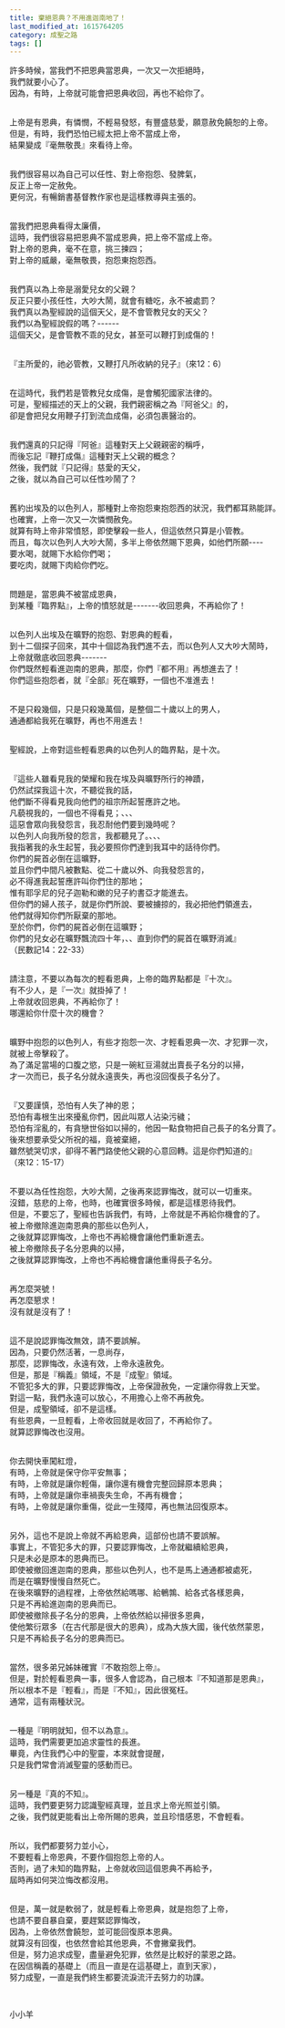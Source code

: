 ```yaml
---
title: 棄絕恩典？不用進迦南地了！
last_modified_at: 1615764205
category: 成聖之路
tags: []
---
```


<p>許多時候，當我們不把恩典當恩典，一次又一次拒絕時，<br>
我們就要小心了。<br>
因為，有時，上帝就可能會把恩典收回，再也不給你了。</p>

<p><br>
上帝是有恩典，有憐憫，不輕易發怒，有豐盛慈愛，願意赦免饒恕的上帝。<br>
但是，有時，我們恐怕已經太把上帝不當成上帝，<br>
結果變成『毫無敬畏』來看待上帝。</p>

<p><br>
我們很容易以為自己可以任性、對上帝抱怨、發脾氣，<br>
反正上帝一定赦免。<br>
更何況，有暢銷書基督教作家也是這樣教導與主張的。</p>

<p><br>
當我們把恩典看得太廉價，<br>
這時，我們很容易把恩典不當成恩典，把上帝不當成上帝。<br>
對上帝的恩典，毫不在意，挑三揀四；<br>
對上帝的威嚴，毫無敬畏，抱怨東抱怨西。</p>

<p><br>
我們真以為上帝是溺愛兒女的父親？<br>
反正只要小孩任性，大吵大鬧，就會有糖吃，永不被處罰？<br>
我們真以為聖經說的這個天父，是不會管教兒女的天父？<br>
我們以為聖經說假的嗎？------<br>
這個天父，是會管教不乖的兒女，甚至可以鞭打到成傷的！</p>

<p><br>
『主所愛的，祂必管教，又鞭打凡所收納的兒子』（來12：6）</p>

<p><br>
在這時代，我們若是管教兒女成傷，是會觸犯國家法律的。<br>
可是，聖經描述的天上的父親，我們親密稱之為『阿爸父』的，<br>
卻是會把兒女用鞭子打到流血成傷，必須包裹醫治的。</p>

<p><br>
我們還真的只記得『阿爸』這種對天上父親親密的稱呼，<br>
而後忘記『鞭打成傷』這種對天上父親的概念？<br>
然後，我們就『只記得』慈愛的天父，<br>
之後，就以為自己可以任性吵鬧了？</p>

<p><br>
舊約出埃及的以色列人，那種對上帝抱怨東抱怨西的狀況，我們都耳熟能詳。<br>
也確實，上帝一次又一次憐憫赦免。<br>
就算有時上帝非常憤怒，即使擊殺一些人，但這依然只算是小管教。<br>
而且，每次以色列人大吵大鬧，多半上帝依然賜下恩典，如他們所願----<br>
要水喝，就賜下水給你們喝；<br>
要吃肉，就賜下肉給你們吃。</p>

<p><br>
問題是，當恩典不被當成恩典，<br>
到某種『臨界點』，上帝的憤怒就是-------收回恩典，不再給你了！</p>

<p><br>
以色列人出埃及在曠野的抱怨、對恩典的輕看，<br>
到十二個探子回來，其中十個認為我們進不去，而以色列人又大吵大鬧時，<br>
上帝就徹底收回恩典-------<br>
你們既然輕看進迦南的恩典，那麼，你們『都不用』再想進去了！<br>
你們這些抱怨者，就『全部』死在曠野，一個也不准進去！</p>

<p><br>
不是只殺幾個，只是只殺幾萬個，是整個二十歲以上的男人，<br>
通通都給我死在曠野，再也不用進去！</p>

<p><br>
聖經說，上帝對這些輕看恩典的以色列人的臨界點，是十次。</p>

<p><br>
『這些人雖看見我的榮耀和我在埃及與曠野所行的神蹟，<br>
仍然試探我這十次，不聽從我的話，<br>
他們斷不得看見我向他們的祖宗所起誓應許之地。<br>
凡藐視我的，一個也不得看見；、、、<br>
這惡會眾向我發怨言，我忍耐他們要到幾時呢？<br>
以色列人向我所發的怨言，我都聽見了。、、、<br>
我指著我的永生起誓，我必要照你們達到我耳中的話待你們。<br>
你們的屍首必倒在這曠野，<br>
並且你們中間凡被數點、從二十歲以外、向我發怨言的，<br>
必不得進我起誓應許叫你們住的那地；<br>
惟有耶孚尼的兒子迦勒和嫩的兒子約書亞才能進去。<br>
但你們的婦人孩子，就是你們所說、要被擄掠的，我必把他們領進去，<br>
他們就得知你們所厭棄的那地。<br>
至於你們，你們的屍首必倒在這曠野；<br>
你們的兒女必在曠野飄流四十年，、、直到你們的屍首在曠野消滅』<br>
（民數記14：22-33）</p>

<p><br>
請注意，不要以為每次的輕看恩典，上帝的臨界點都是『十次』。<br>
有不少人，是『一次』就掛掉了！<br>
上帝就收回恩典，不再給你了！<br>
哪還給你什麼十次的機會？</p>

<p><br>
曠野中抱怨的以色列人，有些才抱怨一次、才輕看恩典一次、才犯罪一次，<br>
就被上帝擊殺了。<br>
為了滿足當場的口腹之慾，只是一碗紅豆湯就出賣長子名分的以掃，<br>
才一次而已，長子名分就永遠喪失，再也沒回復長子名分了。</p>

<p><br>
『又要謹慎，恐怕有人失了神的恩；<br>
恐怕有毒根生出來擾亂你們，因此叫眾人沾染污穢；<br>
恐怕有淫亂的，有貪戀世俗如以掃的，他因一點食物把自己長子的名分賣了。<br>
後來想要承受父所祝的福，竟被棄絕，<br>
雖然號哭切求，卻得不著門路使他父親的心意回轉。這是你們知道的』<br>
（來12：15-17）</p>

<p><br>
不要以為任性抱怨，大吵大鬧，之後再來認罪悔改，就可以一切重來。<br>
沒錯，慈悲的上帝，也時，也確實很多時候，都是這樣恩待我們。<br>
但是，不要忘了，聖經也告訴我們，有時，上帝就是不再給你機會的了。<br>
被上帝撤除進迦南恩典的那些以色列人，<br>
之後就算認罪悔改，上帝也不再給機會讓他們重新進去。<br>
被上帝撤除長子名分恩典的以掃，<br>
之後就算認罪悔改，上帝也不再給機會讓他重得長子名分。</p>

<p><br>
再怎麼哭號！<br>
再怎麼懇求！<br>
沒有就是沒有了！</p>

<p><br>
這不是說認罪悔改無效，請不要誤解。<br>
因為，只要仍然活著，一息尚存，<br>
那麼，認罪悔改，永遠有效，上帝永遠赦免。<br>
但是，那是『稱義』領域，不是『成聖』領域。<br>
不管犯多大的罪，只要認罪悔改，上帝保證赦免，一定讓你得救上天堂。<br>
對這一點，我們永遠可以放心，不用擔心上帝不再赦免。<br>
但是，成聖領域，卻不是這樣。<br>
有些恩典，一旦輕看，上帝收回就是收回了，不再給你了。<br>
就算認罪悔改也沒用。</p>

<p><br>
你去開快車闖紅燈，<br>
有時，上帝就是保守你平安無事；<br>
有時，上帝就是讓你輕傷，讓你還有機會完整回歸原本恩典；<br>
有時，上帝就是讓你車禍喪失生命，不再有機會；<br>
有時，上帝就是讓你重傷，從此一生殘障，再也無法回復原本。</p>

<p><br>
另外，這也不是說上帝就不再給恩典，這部份也請不要誤解。<br>
事實上，不管犯多大的罪，只要認罪悔改，上帝就繼續給恩典，<br>
只是未必是原本的恩典而已。<br>
即使被撤回進迦南的恩典，那些以色列人，也不是馬上通通都被處死，<br>
而是在曠野慢慢自然死亡。<br>
在後來曠野的過程裡，上帝依然給嗎哪、給鵪鶉、給各式各樣恩典，<br>
只是不再給進迦南的恩典而已。<br>
即使被撤除長子名分的恩典，上帝依然給以掃很多恩典，<br>
使他繁衍眾多（在古代那是很大的恩典），成為大族大國，後代依然蒙恩，<br>
只是不再給長子名分的恩典而已。</p>

<p><br>
當然，很多弟兄姊妹確實『不敢抱怨上帝』。<br>
但是，對於輕看恩典一事，很多人會認為，自己根本『不知道那是恩典』，<br>
所以根本不是『輕看』，而是『不知』，因此很冤枉。<br>
通常，這有兩種狀況。</p>

<p><br>
一種是『明明就知，但不以為意』。<br>
這時，我們需要更加追求靈性的長進。<br>
畢竟，內住我們心中的聖靈，本來就會提醒，<br>
只是我們常會消滅聖靈的感動而已。</p>

<p><br>
另一種是『真的不知』。<br>
這時，我們要更努力認識聖經真理，並且求上帝光照並引領。<br>
之後，我們就更能看出上帝所賜的恩典，並且珍惜感恩，不會輕看。</p>

<p><br>
所以，我們都要努力並小心，<br>
不要輕看上帝恩典，不要作個抱怨上帝的人。<br>
否則，過了未知的臨界點，上帝就收回這個恩典不再給予，<br>
屆時再如何哭泣悔改都沒用。</p>

<p><br>
但是，萬一就是軟弱了，就是輕看上帝恩典，就是抱怨了上帝，<br>
也請不要自暴自棄，要趕緊認罪悔改，<br>
因為，上帝依然會饒恕，並可能回復原本恩典。<br>
就算沒有回復，也依然會給其他恩典，不會撇棄我們。<br>
但是，努力追求成聖，盡量避免犯罪，依然是比較好的蒙恩之路。<br>
在因信稱義的基礎上（而且一直是在這基礎上，直到天家），<br>
努力成聖，一直是我們終生都要流淚流汗去努力的功課。</p>

<p>&nbsp;</p>

<p>小小羊</p>

